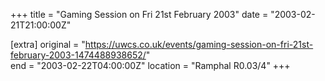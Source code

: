 +++
title = "Gaming Session on Fri 21st February 2003"
date = "2003-02-21T21:00:00Z"

[extra]
original = "https://uwcs.co.uk/events/gaming-session-on-fri-21st-february-2003-1474488938652/"    
end = "2003-02-22T04:00:00Z"
location = "Ramphal R0.03/4"
+++



